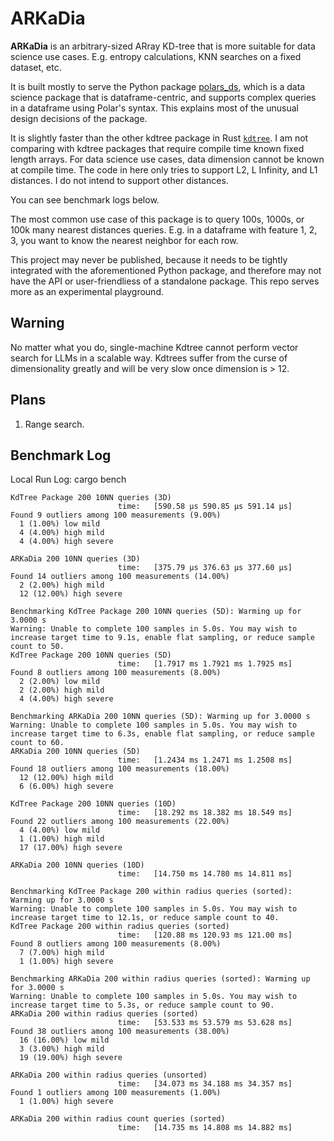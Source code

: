 # ARKaDia

**ARKaDia** is an arbitrary-sized ARray KD-tree that is more suitable for data science use cases. E.g. entropy calculations, KNN searches on a fixed dataset, etc.

It is built mostly to serve the Python package [polars_ds](https://github.com/abstractqqq/polars_ds_extension), which is a data science package that is dataframe-centric, and supports complex queries in a dataframe using Polar's syntax. This explains most of the unusual design decisions of the package.

It is slightly faster than the other kdtree package in Rust [`kdtree`](https://crates.io/crates/kdtree). I am not comparing with kdtree packages that require compile time known fixed length arrays. For data science use cases, data dimension cannot be known at compile time. The code in here only tries to support L2, L Infinity, and L1 distances. I do not intend to support other distances.

You can see benchmark logs below.

The most common use case of this package is to query 100s, 1000s, or 100k many nearest distances queries. E.g. in a dataframe with feature 1, 2, 3, you want to know the nearest neighbor for each row.

This project may never be published, because it needs to be tightly integrated with the aforementioned Python package, and therefore may not have the API or user-friendliess of a standalone package. This repo serves more as an experimental playground.

## Warning 

No matter what you do, single-machine Kdtree cannot perform vector search for LLMs in a scalable way. Kdtrees suffer from the curse of dimensionality greatly and will be very slow once dimension is > 12.

## Plans
1. Range search.

## Benchmark Log

Local Run Log: cargo bench

```
KdTree Package 200 10NN queries (3D)
                        time:   [590.58 µs 590.85 µs 591.14 µs]
Found 9 outliers among 100 measurements (9.00%)
  1 (1.00%) low mild
  4 (4.00%) high mild
  4 (4.00%) high severe

ARKaDia 200 10NN queries (3D)
                        time:   [375.79 µs 376.63 µs 377.60 µs]
Found 14 outliers among 100 measurements (14.00%)
  2 (2.00%) high mild
  12 (12.00%) high severe

Benchmarking KdTree Package 200 10NN queries (5D): Warming up for 3.0000 s
Warning: Unable to complete 100 samples in 5.0s. You may wish to increase target time to 9.1s, enable flat sampling, or reduce sample count to 50.
KdTree Package 200 10NN queries (5D)
                        time:   [1.7917 ms 1.7921 ms 1.7925 ms]
Found 8 outliers among 100 measurements (8.00%)
  2 (2.00%) low mild
  2 (2.00%) high mild
  4 (4.00%) high severe

Benchmarking ARKaDia 200 10NN queries (5D): Warming up for 3.0000 s
Warning: Unable to complete 100 samples in 5.0s. You may wish to increase target time to 6.3s, enable flat sampling, or reduce sample count to 60.
ARKaDia 200 10NN queries (5D)
                        time:   [1.2434 ms 1.2471 ms 1.2508 ms]
Found 18 outliers among 100 measurements (18.00%)
  12 (12.00%) high mild
  6 (6.00%) high severe

KdTree Package 200 10NN queries (10D)
                        time:   [18.292 ms 18.382 ms 18.549 ms]
Found 22 outliers among 100 measurements (22.00%)
  4 (4.00%) low mild
  1 (1.00%) high mild
  17 (17.00%) high severe

ARKaDia 200 10NN queries (10D)
                        time:   [14.750 ms 14.780 ms 14.811 ms]

Benchmarking KdTree Package 200 within radius queries (sorted): Warming up for 3.0000 s
Warning: Unable to complete 100 samples in 5.0s. You may wish to increase target time to 12.1s, or reduce sample count to 40.
KdTree Package 200 within radius queries (sorted)
                        time:   [120.88 ms 120.93 ms 121.00 ms]
Found 8 outliers among 100 measurements (8.00%)
  7 (7.00%) high mild
  1 (1.00%) high severe

Benchmarking ARKaDia 200 within radius queries (sorted): Warming up for 3.0000 s
Warning: Unable to complete 100 samples in 5.0s. You may wish to increase target time to 5.3s, or reduce sample count to 90.
ARKaDia 200 within radius queries (sorted)
                        time:   [53.533 ms 53.579 ms 53.628 ms]
Found 38 outliers among 100 measurements (38.00%)
  16 (16.00%) low mild
  3 (3.00%) high mild
  19 (19.00%) high severe

ARKaDia 200 within radius queries (unsorted)
                        time:   [34.073 ms 34.188 ms 34.357 ms]
Found 1 outliers among 100 measurements (1.00%)
  1 (1.00%) high severe

ARKaDia 200 within radius count queries (sorted)
                        time:   [14.735 ms 14.808 ms 14.882 ms]
```